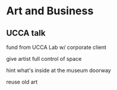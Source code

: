 # Art and Business

## UCCA talk

fund from UCCA Lab w/ corporate client

give artist full control of space

hint what's inside at the museum doorway

reuse old art
